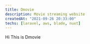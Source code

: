 ```yaml
---
title: Dmovie
description: Movie streaming website
createdAt: "2021-09-26 20:33:00"
techs: [laravel, aws, blade, nuxt]
---
```


Hi This is Dmovie
